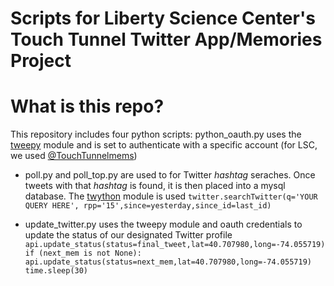 # Scripts for Liberty Science Center's Touch Tunnel Twitter App/Memories Project

# What is this repo?
This repository includes four python scripts:
 python_oauth.py uses the [tweepy](https://github.com/joshthecoder/tweepy) module and is set to authenticate with a specific account (for LSC, we used [@TouchTunnelmems](http://twitter.com/touchtunnelmems))

- poll.py and poll_top.py are used to for Twitter *hashtag* seraches. Once tweets with that *hashtag* is found, it is then placed into a mysql database. The [twython](https://github.com/ryanmcgrath/twython) module is used
`twitter.searchTwitter(q='YOUR QUERY HERE', rpp='15',since=yesterday,since_id=last_id)`

- update_twitter.py uses the tweepy module and oauth credentials to update the status of our designated Twitter profile
	`api.update_status(status=final_tweet,lat=40.707980,long=-74.055719)
    	if (next_mem is not None):
        	api.update_status(status=next_mem,lat=40.707980,long=-74.055719) 
    	time.sleep(30)`